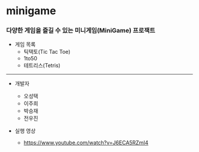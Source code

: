 # minigame

### 다양한 게임을 즐길 수 있는 미니게임(MiniGame) 프로잭트

* 게임 목록
  * 틱택토(Tic Tac Toe)
  * 1to50
  * 테트리스(Tetris)

---

* 개발자
  * 오성택
  * 이주희
  * 박승재
  * 전우진

* 실행 영상
  * https://www.youtube.com/watch?v=J6ECA5RZmI4
